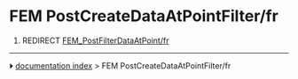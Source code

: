# FEM PostCreateDataAtPointFilter/fr
1.  REDIRECT [FEM_PostFilterDataAtPoint/fr](FEM_PostFilterDataAtPoint/fr.md)



---
⏵ [documentation index](../README.md) > FEM PostCreateDataAtPointFilter/fr
